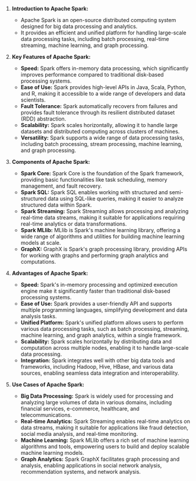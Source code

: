 1. **Introduction to Apache Spark:**
    
    - Apache Spark is an open-source distributed computing system designed for big data processing and analytics.
    - It provides an efficient and unified platform for handling large-scale data processing tasks, including batch processing, real-time streaming, machine learning, and graph processing.
2. **Key Features of Apache Spark:**
    
    - **Speed:** Spark offers in-memory data processing, which significantly improves performance compared to traditional disk-based processing systems.
    - **Ease of Use:** Spark provides high-level APIs in Java, Scala, Python, and R, making it accessible to a wide range of developers and data scientists.
    - **Fault Tolerance:** Spark automatically recovers from failures and provides fault tolerance through its resilient distributed dataset (RDD) abstraction.
    - **Scalability:** Spark scales horizontally, allowing it to handle large datasets and distributed computing across clusters of machines.
    - **Versatility:** Spark supports a wide range of data processing tasks, including batch processing, stream processing, machine learning, and graph processing.
3. **Components of Apache Spark:**
    
    - **Spark Core:** Spark Core is the foundation of the Spark framework, providing basic functionalities like task scheduling, memory management, and fault recovery.
    - **Spark SQL:** Spark SQL enables working with structured and semi-structured data using SQL-like queries, making it easier to analyze structured data within Spark.
    - **Spark Streaming:** Spark Streaming allows processing and analyzing real-time data streams, making it suitable for applications requiring real-time analytics or data transformations.
    - **Spark MLlib:** MLlib is Spark's machine learning library, offering a wide range of algorithms and utilities for building machine learning models at scale.
    - **GraphX:** GraphX is Spark's graph processing library, providing APIs for working with graphs and performing graph analytics and computations.
4. **Advantages of Apache Spark:**
    
    - **Speed:** Spark's in-memory processing and optimized execution engine make it significantly faster than traditional disk-based processing systems.
    - **Ease of Use:** Spark provides a user-friendly API and supports multiple programming languages, simplifying development and data analysis tasks.
    - **Unified Platform:** Spark's unified platform allows users to perform various data processing tasks, such as batch processing, streaming, machine learning, and graph analytics, within a single framework.
    - **Scalability:** Spark scales horizontally by distributing data and computation across multiple nodes, enabling it to handle large-scale data processing.
    - **Integration:** Spark integrates well with other big data tools and frameworks, including Hadoop, Hive, HBase, and various data sources, enabling seamless data integration and interoperability.
5. **Use Cases of Apache Spark:**
    
    - **Big Data Processing:** Spark is widely used for processing and analyzing large volumes of data in various domains, including financial services, e-commerce, healthcare, and telecommunications.
    - **Real-time Analytics:** Spark Streaming enables real-time analytics on data streams, making it suitable for applications like fraud detection, social media analysis, and real-time monitoring.
    - **Machine Learning:** Spark MLlib offers a rich set of machine learning algorithms and tools, empowering users to build and deploy scalable machine learning models.
    - **Graph Analytics:** Spark GraphX facilitates graph processing and analysis, enabling applications in social network analysis, recommendation systems, and network analysis.